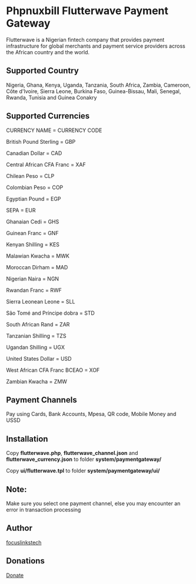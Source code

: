 # Phpnuxbill Flutterwave Payment Gateway

Flutterwave is a Nigerian fintech company that provides payment infrastructure for global merchants and payment service providers across the African country and the world.
## Supported Country
Nigeria,
Ghana,
Kenya,
Uganda,
Tanzania,
South Africa,
Zambia,
Cameroon,
Côte d'Ivoire,
Sierra Leone,
Burkina Faso,
Guinea-Bissau,
Mali,
Senegal, 
Rwanda,
Tunisia and 
Guinea Conakry 

## Supported Currencies
CURRENCY NAME  =  CURRENCY CODE

British Pound Sterling   =  GBP

Canadian Dollar   =    CAD

Central African CFA Franc   =   XAF

Chilean Peso    =     CLP

Colombian Peso    =    COP

Egyptian Pound    =    EGP

SEPA    =    EUR

Ghanaian Cedi   =    GHS

Guinean Franc   =    GNF

Kenyan Shilling  =    KES

Malawian Kwacha   =    MWK

Moroccan Dirham   =     MAD

Nigerian Naira     =    NGN

Rwandan Franc    =       RWF

Sierra Leonean Leone    =     SLL

São Tomé and Príncipe dobra   =     STD

South African Rand    =     ZAR

Tanzanian Shilling    =      TZS

Ugandan Shilling   =       UGX

United States Dollar   =    USD

West African CFA Franc BCEAO    =    XOF

Zambian Kwacha   =     ZMW

## Payment Channels
Pay using Cards,
Bank Accounts,
Mpesa,
QR code,
Mobile Money and USSD

## Installation

Copy **flutterwave.php**, **flutterwave_channel.json** and **flutterwave_currency.json** to folder **system/paymentgateway/**

Copy **ui/flutterwave.tpl** to folder **system/paymentgateway/ui/**

## Note:
Make sure you select one payment channel, else you may encounter an error in transaction processing

## Author

[focuslinkstech](https://github.com/focuslinkstech)

## Donations

[Donate](https://flutterwave.com/donate/lrrkdrghwx9v)
